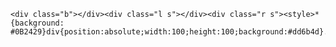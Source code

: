     <div class="b"></div><div class="l s"></div><div class="r s"><style>*{background: #0B2429}div{position:absolute;width:100;height:100;background:#dd6b4d}.b{transform:rotate(45deg);background:#F3AC3C;left:150;bottom:65}.s{width:70;height:70;top:80}.r{transform:skewY(45deg);left:50%;background:#1A4341}.l{transform:skewY(-45deg);right:50%;background:#998235
